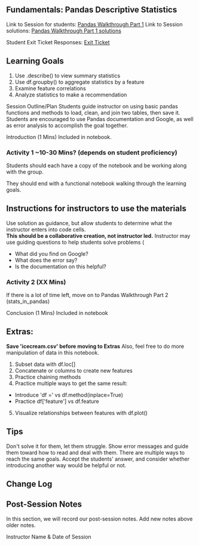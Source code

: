 ## Fundamentals: Pandas Descriptive Statistics

Link to Session for students: [Pandas Walkthrough Part 1](https://github.com/Caellwyn/FLEX-Sessions/blob/main/Fundamentals/Pandas/pandas_lesson.ipynb)
Link to Session solutions: [Pandas Walkthrough Part 1 solutions](https://github.com/Caellwyn/FLEX-Sessions/blob/main/Fundamentals/Pandas/solution_pandas_lesson.ipynb)

Student Exit Ticket Responses: [Exit Ticket](https://docs.google.com/forms/d/13P2ejmLjOLNykDZxP3hDpYM-RxwZZytCB_l_Girynqs/edit?usp=sharing)

## Learning Goals
1. Use .describe() to view summary statistics
2. Use df.groupby() to aggregate statistics by a feature
3. Examine feature correlations
4. Analyze statistics to make a recommendation

Session Outline/Plan
Students guide instructor on using basic pandas functions and methods to load, clean, and join two tables, then save it.
Students are encouraged to use Pandas documentation and Google, as well as error analysis to accomplish the goal together.

Introduction (1 Mins)
Included in notebook.

### Activity 1 ~10-30 Mins? (depends on student proficiency)

Students should each have a copy of the notebook and be working along with the group.  

They should end with a functional notebook walking through the learning goals.  

## Instructions for instructors to use the materials

Use solution as guidance, but allow students to determine what the instructor enters into code cells.  
**This should be a collaborative creation, not instructor led.**
Instructor may use guiding questions to help students solve problems (

* What did you find on Google?
* What does the error say?
* Is the documentation on this helpful?

### Activity 2 (XX Mins)

If there is a lot of time left, move on to Pandas Walkthrough Part 2 (stats_in_pandas)

Conclusion (1 Mins)
Included in notebook

## Extras: 
**Save 'icecream.csv' before moving to Extras**
Also, feel free to do more manipulation of data in this notebook.

1. Subset data with df.loc[]
2. Concatenate or columns to create new features
3. Practice chaining methods
4. Practice multiple ways to get the same result:
  - Introduce 'df =' vs df.method(inplace=True)
  - Practice df['feature'] vs df.feature
5. Visualize relationships between features with df.plot()


## Tips
Don't solve it for them, let them struggle.  Show error messages and guide them toward how to read and deal with them.
There are multiple ways to reach the same goals.  Accept the students' answer, and consider whether introducing another way would be helpful or not.

## Change Log

## Post-Session Notes
In this section, we will record our post-session notes. Add new notes above older notes.

Instructor Name & Date of Session
